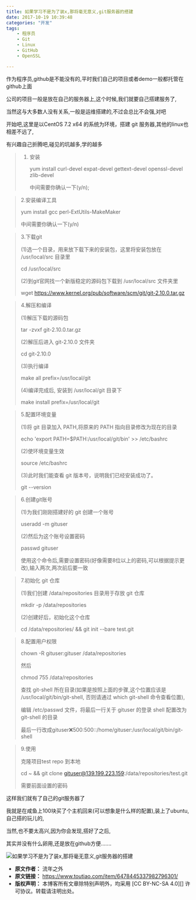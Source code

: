 ```yaml
---
title: 如果学习不是为了装x,那将毫无意义,git服务器的搭建
date: 2017-10-19 10:39:48
categories: "开发"
tags:
	- 程序员
	- Git
	- Linux
	- GitHub
	- OpenSSL

---
```


作为程序员,github是不能没有的,平时我们自己的项目或者demo一般都托管在github上面  


公司的项目一般是放在自己的服务器上,这个时候,我们就要自己搭建服务了,

当然这与大多数人没有关系,一般是运维搭建的,不过会总比不会强,对吧

开始吧,这里是以CentOS 7.2 x64 的系统为环境，搭建 git 服务器,其他的linux也相差不远了,

有兴趣自己折腾吧,碰见的坑越多,学的越多

> 1.  安装
>     
>     yum install curl-devel expat-devel gettext-devel openssl-devel zlib-devel
>     
>     中间需要你确认一下(y/n);

> 2.安装编译工具
> 
> yum install gcc perl-ExtUtils-MakeMaker
> 
> 中间需要你确认一下(y/n)

> 3.下载git
> 
> (1)选一个目录，用来放下载下来的安装包，这里将安装包放在 /usr/local/src 目录里
> 
> cd /usr/local/src
> 
> (2)到git官网找一个新版稳定的源码包下载到 /usr/local/src 文件夹里
> 
> wget https://www.kernel.org/pub/software/scm/git/git-2.10.0.tar.gz

> 4.解压和编译
> 
> (1)解压下载的源码包
> 
> tar -zvxf git-2.10.0.tar.gz
> 
> (2)解压后进入 git-2.10.0 文件夹
> 
> cd git-2.10.0
> 
> (3)执行编译
> 
> make all prefix=/usr/local/git
> 
> (4)编译完成后, 安装到 /usr/local/git 目录下
> 
> make install prefix=/usr/local/git

> 5.配置环境变量
> 
> (1)将 git 目录加入 PATH,将原来的 PATH 指向目录修改为现在的目录
> 
> echo 'export PATH=$PATH:/usr/local/git/bin' >> /etc/bashrc
> 
> (2)使环境变量生效
> 
> source /etc/bashrc
> 
> (3)此时我们能查看 git 版本号，说明我们已经安装成功了。
> 
> git --version

> 6.创建git账号
> 
> (1)为我们刚刚搭建好的 git 创建一个账号
> 
> useradd -m gituser
> 
> (2)然后为这个账号设置密码
> 
> passwd gituser
> 
> 使用这个命令后,需要设置密码(好像需要8位以上的密码,可以根据提示更改),输入两次,两次前后要一致

> 7.初始化 git 仓库
> 
> (1)我们创建 /data/repositories 目录用于存放 git 仓库
> 
> mkdir -p /data/repositories
> 
> (2)创建好后，初始化这个仓库
> 
> cd /data/repositories/ && git init --bare test.git

> 8.配置用户权限
> 
> chown -R gituser:gituser /data/repositories
> 
> 然后
> 
> chmod 755 /data/repositories
> 
> 查找 git-shell 所在目录(如果是按照上面的步骤,这个位置应该是 /usr/local/git/bin/git-shell, 否则请通过 which git-shell 命令查看位置),
> 
> 编辑 /etc/passwd 文件，将最后一行关于 gituser 的登录 shell 配置改为 git-shell 的目录
> 
> 最后一行改成gituser:x:500:500::/home/gituser:/usr/local/git/bin/git-shell

> 9.使用
> 
> 克隆项目test repo 到本地
> 
> cd ~ && git clone gituser@139.199.223.159:/data/repositories/test.git
> 
> 需要前面设置的密码

这样我们就有了自己的git服务器了

我就是在咸鱼上100块买了个主机回来(可以想象是什么样的配置),装上了ubuntu,自己搭的玩儿的,

当然,也不要太高兴,因为你会发现,搭好了之后,

其实并没有什么卵用,还是放在github方便.......

![如果学习不是为了装x,那将毫无意义,git服务器的搭建][x_git]


[x_git]: /pro/os/crawler/FFBQ-IUNA-YYEF.jpg
 *  **原文作者：** 流年之外
 *  **原文链接：** https://www.toutiao.com/item/6478445337982796301/
 *  **版权声明：** 本博客所有文章除特别声明外，均采用 [CC BY-NC-SA 4.0][] 许可协议。转载请注明出处。